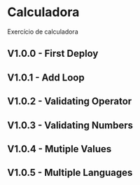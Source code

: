# Calculadora
Exercício de calculadora


## V1.0.0 - First Deploy

## V1.0.1 - Add Loop

## V1.0.2 - Validating Operator

## V1.0.3 - Validating Numbers

## V1.0.4 - Mutiple Values

## V1.0.5 - Multiple Languages
